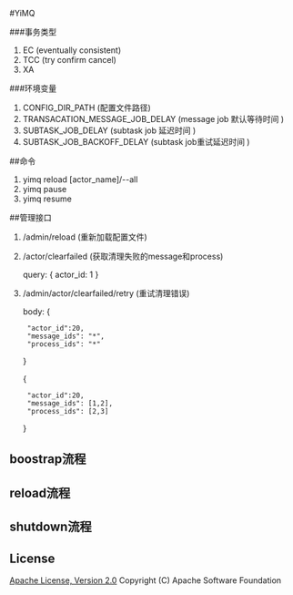 #YiMQ


###事务类型
1. EC  (eventually consistent)
2. TCC (try confirm cancel)
3. XA  




###环境变量

1. CONFIG_DIR_PATH (配置文件路径)
2. TRANSACATION_MESSAGE_JOB_DELAY (message job 默认等待时间 )
3. SUBTASK_JOB_DELAY (subtask job 延迟时间 )
4. SUBTASK_JOB_BACKOFF_DELAY (subtask job重试延迟时间 )

##命令

1. yimq reload [actor_name]/--all
2. yimq pause
3. yimq resume

##管理接口

1. /admin/reload (重新加载配置文件)

2. /actor/clearfailed (获取清理失败的message和process)
   
   query:
   {
       actor_id: 1
   }
   

3. /admin/actor/clearfailed/retry (重试清理错误)

    body:
    {

        "actor_id":20,
        "message_ids": "*",
        "process_ids": "*"
    }

    {

        "actor_id":20,
        "message_ids": [1,2],
        "process_ids": [2,3]
    }




## boostrap流程


## reload流程



## shutdown流程



## License
[Apache License, Version 2.0](http://www.apache.org/licenses/LICENSE-2.0.html) Copyright (C) Apache Software Foundation